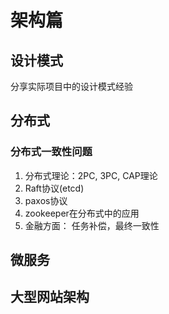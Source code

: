 # 架构篇

## 设计模式
分享实际项目中的设计模式经验

## 分布式

### 分布式一致性问题
1. 分布式理论：2PC, 3PC, CAP理论
2. Raft协议(etcd)
3. paxos协议
4. zookeeper在分布式中的应用
5. 金融方面： 任务补偿，最终一致性

## 微服务

## 大型网站架构

